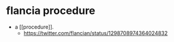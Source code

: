 # flancia procedure

- a [[procedure]].
  - https://twitter.com/flancian/status/1298708974364024832



